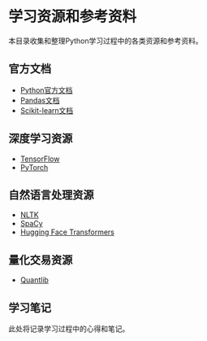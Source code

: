 # 学习资源和参考资料

本目录收集和整理Python学习过程中的各类资源和参考资料。

## 官方文档

- [Python官方文档](https://docs.python.org/3/)
- [Pandas文档](https://pandas.pydata.org/docs/)
- [Scikit-learn文档](https://scikit-learn.org/stable/)

## 深度学习资源

- [TensorFlow](https://www.tensorflow.org/)
- [PyTorch](https://pytorch.org/)

## 自然语言处理资源

- [NLTK](https://www.nltk.org/)
- [SpaCy](https://spacy.io/)
- [Hugging Face Transformers](https://huggingface.co/transformers/)

## 量化交易资源

- [Quantlib](https://www.quantlib.org/)

## 学习笔记

此处将记录学习过程中的心得和笔记。 